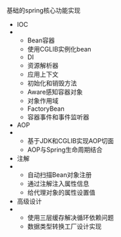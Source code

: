 基础的spring核心功能实现
- IOC
- - Bean容器
  - 使用CGLIB实例化bean
  - DI
  - 资源解析器
  - 应用上下文
  - 初始化和销毁方法
  - Aware感知容器对象
  - 对象作用域
  - FactoryBean
  - 容器事件和事件监听器
- AOP
- - 基于JDK和CGLIB实现AOP切面
  - AOP与Spring生命周期结合
- 注解
- - 自动扫描Bean对象注册
  - 通过注解注入属性信息
  - 给代理对象的属性设置值
- 高级设计
- - 使用三层缓存解决循环依赖问题
  - 数据类型转换工厂设计实现
